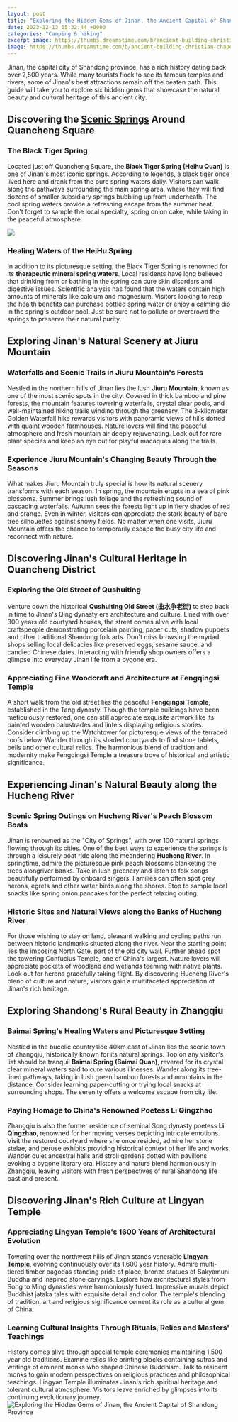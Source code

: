 ```yaml
---
layout: post
title: "Exploring the Hidden Gems of Jinan, the Ancient Capital of Shandong Province"
date: 2023-12-13 05:32:44 +0000
categories: "Camping & hiking"
excerpt_image: https://thumbs.dreamstime.com/b/ancient-building-christian-chapel-jinan-city-shandong-province-china-taken-casually-traveling-272720564.jpg
image: https://thumbs.dreamstime.com/b/ancient-building-christian-chapel-jinan-city-shandong-province-china-taken-casually-traveling-272720564.jpg
---
```


Jinan, the capital city of Shandong province, has a rich history dating back over 2,500 years. While many tourists flock to see its famous temples and rivers, some of Jinan's best attractions remain off the beaten path. This guide will take you to explore six hidden gems that showcase the natural beauty and cultural heritage of this ancient city.
## Discovering the [Scenic Springs](https://texaspost.github.io/2023-12-28-understanding-the-financial-regulations-of-the-premier-league/) Around Quancheng Square
### The Black Tiger Spring
Located just off Quancheng Square, the **Black Tiger Spring (Heihu Quan)** is one of Jinan's most iconic springs. According to legends, a black tiger once lived here and drank from the pure spring waters daily. Visitors can walk along the pathways surrounding the main spring area, where they will find dozens of smaller subsidiary springs bubbling up from underneath. The cool spring waters provide a refreshing escape from the summer heat. Don't forget to sample the local specialty, spring onion cake, while taking in the peaceful atmosphere. 

![](https://i.redd.it/4cci10qe8qy51.jpg)
### Healing Waters of the HeiHu Spring
In addition to its picturesque setting, the Black Tiger Spring is renowned for its **therapeutic mineral spring waters**. Local residents have long believed that drinking from or bathing in the spring can cure skin disorders and digestive issues. Scientific analysis has found that the waters contain high amounts of minerals like calcium and magnesium. Visitors looking to reap the health benefits can purchase bottled spring water or enjoy a calming dip in the spring's outdoor pool. Just be sure not to pollute or overcrowd the springs to preserve their natural purity.
## Exploring Jinan's Natural Scenery at Jiuru Mountain
### Waterfalls and Scenic Trails in Jiuru Mountain's Forests
Nestled in the northern hills of Jinan lies the lush **Jiuru Mountain**, known as one of the most scenic spots in the city. Covered in thick bamboo and pine forests, the mountain features towering waterfalls, crystal clear pools, and well-maintained hiking trails winding through the greenery. The 3-kilometer Golden Waterfall hike rewards visitors with panoramic views of hills dotted with quaint wooden farmhouses. Nature lovers will find the peaceful atmosphere and fresh mountain air deeply rejuvenating. Look out for rare plant species and keep an eye out for playful macaques along the trails.  
### Experience Jiuru Mountain's Changing Beauty Through the Seasons
What makes Jiuru Mountain truly special is how its natural scenery transforms with each season. In spring, the mountain erupts in a sea of pink blossoms. Summer brings lush foliage and the refreshing sound of cascading waterfalls. Autumn sees the forests light up in fiery shades of red and orange. Even in winter, visitors can appreciate the stark beauty of bare tree silhouettes against snowy fields. No matter when one visits, Jiuru Mountain offers the chance to temporarily escape the busy city life and reconnect with nature.
## Discovering Jinan's Cultural Heritage in Quancheng District
### Exploring the Old Street of Qushuiting
Venture down the historical **Qushuiting Old Street (曲水争老街)** to step back in time to Jinan's Qing dynasty era architecture and culture. Lined with over 300 years old courtyard houses, the street comes alive with local craftspeople demonstrating porcelain painting, paper cuts, shadow puppets and other traditional Shandong folk arts. Don't miss browsing the myriad shops selling local delicacies like preserved eggs, sesame sauce, and candied Chinese dates. Interacting with friendly shop owners offers a glimpse into everyday Jinan life from a bygone era. 
### Appreciating Fine Woodcraft and Architecture at Fengqingsi Temple
A short walk from the old street lies the peaceful **Fengqingsi Temple**, established in the Tang dynasty. Though the temple buildings have been meticulously restored, one can still appreciate exquisite artwork like its painted wooden balustrades and lintels displaying religious stories. Consider climbing up the Watchtower for picturesque views of the terraced roofs below. Wander through its shaded courtyards to find stone tablets, bells and other cultural relics. The harmonious blend of tradition and modernity make Fengqingsi Temple a treasure trove of historical and artistic significance.
## Experiencing Jinan's Natural Beauty along the Hucheng River
### Scenic Spring Outings on Hucheng River's Peach Blossom Boats
Jinan is renowned as the "City of Springs", with over 100 natural springs flowing through its cities. One of the best ways to experience the springs is through a leisurely boat ride along the meandering **Hucheng River**. In springtime, admire the picturesque pink peach blossoms blanketing the trees alongriver banks. Take in lush greenery and listen to folk songs beautifully performed by onboard singers. Families can often spot grey herons, egrets and other water birds along the shores. Stop to sample local snacks like spring onion pancakes for the perfect relaxing outing. 
### Historic Sites and Natural Views along the Banks of Hucheng River 
For those wishing to stay on land, pleasant walking and cycling paths run between historic landmarks situated along the river. Near the starting point lies the imposing North Gate, part of the old city wall. Further ahead spot the towering Confucius Temple, one of China's largest. Nature lovers will appreciate pockets of woodland and wetlands teeming with native plants. Look out for herons gracefully taking flight. By discovering Hucheng River's blend of culture and nature, visitors gain a multifaceted appreciation of Jinan's rich heritage.
## Exploring Shandong's Rural Beauty in Zhangqiu
### Baimai Spring's Healing Waters and Picturesque Setting
Nestled in the bucolic countryside 40km east of Jinan lies the scenic town of Zhangqiu, historically known for its natural springs. Top on any visitor's list should be tranquil **Baimai Spring (Baimai Quan)**, revered for its crystal clear mineral waters said to cure various illnesses. Wander along its tree-lined pathways, taking in lush green bamboo forests and mountains in the distance. Consider learning paper-cutting or trying local snacks at surrounding shops. The serenity offers a welcome escape from city life. 
### Paying Homage to China's Renowned Poetess Li Qingzhao 
Zhangqiu is also the former residence of seminal Song dynasty poetess **Li Qingzhao**, renowned for her moving verses depicting intricate emotions. Visit the restored courtyard where she once resided, admire her stone stelae, and peruse exhibits providing historical context of her life and works. Wander quiet ancestral halls and stroll gardens dotted with pavilions evoking a bygone literary era. History and nature blend harmoniously in Zhangqiu, leaving visitors with fresh perspectives of rural Shandong life past and present.
## Discovering Jinan's Rich Culture at Lingyan Temple
### Appreciating Lingyan Temple's 1600 Years of Architectural Evolution
Towering over the northwest hills of Jinan stands venerable **Lingyan Temple**, evolving continuously over its 1,600 year history. Admire multi-tiered timber pagodas standing pride of place, bronze statues of Sakyamuni Buddha and inspired stone carvings. Explore how architectural styles from Song to Ming dynasties were harmoniously fused. Impressive murals depict Buddhist jataka tales with exquisite detail and color. The temple's blending of tradition, art and religious significance cement its role as a cultural gem of China. 
### Learning Cultural Insights Through Rituals, Relics and Masters' Teachings 
History comes alive through special temple ceremonies maintaining 1,500 year old traditions. Examine relics like printing blocks containing sutras and writings of eminent monks who shaped Chinese Buddhism. Talk to resident monks to gain modern perspectives on religious practices and philosophical teachings. Lingyan Temple illuminates Jinan's rich spiritual heritage and tolerant cultural atmosphere. Visitors leave enriched by glimpses into its continuing evolutionary journey.
![Exploring the Hidden Gems of Jinan, the Ancient Capital of Shandong Province](https://thumbs.dreamstime.com/b/ancient-building-christian-chapel-jinan-city-shandong-province-china-taken-casually-traveling-272720564.jpg)